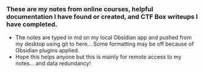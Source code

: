 ### These are my notes from online courses, helpful documentation I have found or created, and CTF Box writeups I have completed.
- The notes are typed in md on my local Obsidian app and pushed from my desktop using git to here... Some formatting may be off because of Obsidian plugins applied.
- Hope this helps anyone but this is mainly for remote access to my notes... and data redundancy!
